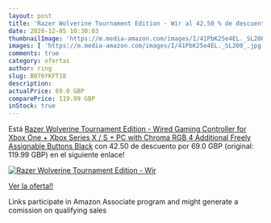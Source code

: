 ```yaml
---
layout: post
title: 'Razer Wolverine Tournament Edition - Wir al 42.50 % de descuento'
date: 2020-12-05 10:30:03
thumbnailImage: 'https://m.media-amazon.com/images/I/41PbK25e4EL._SL200_.jpg'
images: [ 'https://m.media-amazon.com/images/I/41PbK25e4EL._SL200_.jpg' ]
comments: true
category: ofertas
author: ring
slug: B076YKFT18
description:
actualPrice: 69.0 GBP
comparePrice: 119.99 GBP
inStock: true
---
```


Está [Razer Wolverine Tournament Edition - Wired Gaming Controller for Xbox One + Xbox Series X / S + PC with Chroma RGB  4 Additional Freely Assignable Buttons  Black](https://www.amazon.co.uk/dp/B076YKFT18/?tag=tolees0a-21) con 42.50 de descuento por 69.0 GBP (original: 119.99 GBP) en el siguiente enlace!

[![Razer Wolverine Tournament Edition - Wir](https://m.media-amazon.com/images/I/41PbK25e4EL._SL200_.jpg)](https://www.amazon.co.uk/dp/B076YKFT18/?tag=tolees0a-21)

[Ver la oferta!!](https://www.amazon.co.uk/dp/B076YKFT18/?tag=tolees0a-21)

Links participate in Amazon Associate program and might generate a comission on qualifying sales


